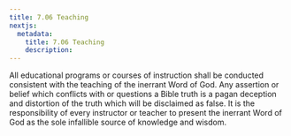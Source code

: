 ```yaml
---
title: 7.06 Teaching
nextjs:
  metadata:
    title: 7.06 Teaching
    description: 
---
```


All educational programs or courses of instruction shall be conducted consistent with the teaching of the inerrant Word of God.  Any assertion or belief which conflicts with or questions a Bible truth is a pagan deception and distortion of the truth which will be disclaimed as false.  It is the responsibility of every instructor or teacher to present the inerrant Word of God as the sole infallible source of knowledge and wisdom.
